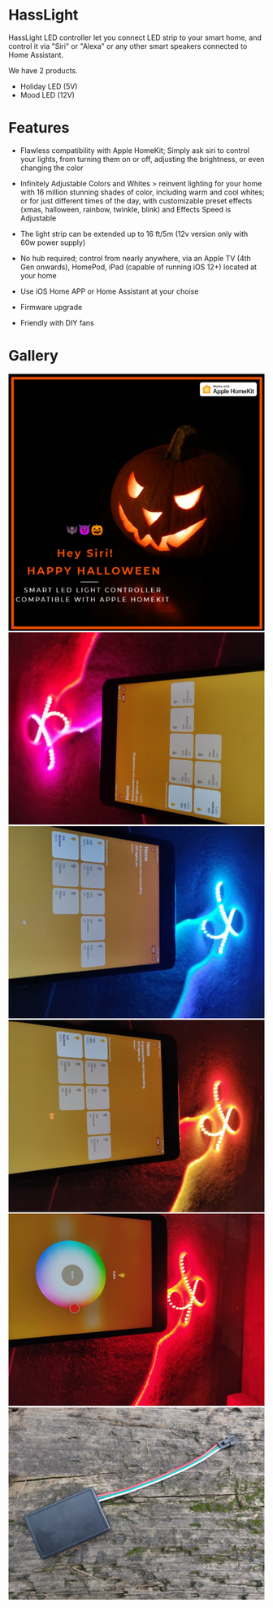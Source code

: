 # HassLight 
HassLight LED controller let you connect LED strip to your smart home, and control it via "Siri" or "Alexa" or any other smart speakers connected to Home Assistant. 

We have 2 products. 
* Holiday LED (5V)
* Mood LED (12V)

# Features

- Flawless compatibility with Apple HomeKit; Simply ask siri to control your lights, from turning them on or off, adjusting the brightness, or even changing the color

- Infinitely Adjustable Colors and Whites > reinvent lighting for your home with 16 million stunning shades of color, including warm and cool whites; or for just different times of the day, with customizable preset effects (xmas, halloween, rainbow, twinkle, blink) and Effects Speed is Adjustable

- The light strip can be extended up to 16 ft/5m (12v version only with 60w power supply)

- No hub required; control from nearly anywhere, via an Apple TV (4th Gen onwards), HomePod, iPad (capable of running iOS 12+) located at your home

- Use iOS Home APP or Home Assistant at your choise

- Firmware upgrade

- Friendly with DIY fans 

# Gallery

![](/imgs/holiday1.png)
![](/imgs/mood1.jpg ':size=620')
![](/imgs/mood2.jpg ':size=620')
![](/imgs/mood3.jpg ':size=620')
![](/imgs/mood4.jpg ':size=620')
![](/imgs/hasslight.jpg ':size=620')




